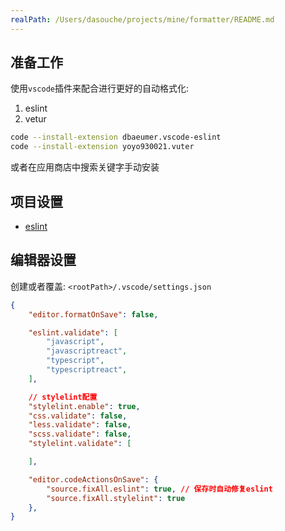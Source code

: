 ```yaml
---
realPath: /Users/dasouche/projects/mine/formatter/README.md
---
```

## 准备工作

使用`vscode`插件来配合进行更好的自动格式化:

1. eslint
2. vetur

```sh
code --install-extension dbaeumer.vscode-eslint
code --install-extension yoyo930021.vuter
```

或者在应用商店中搜索关键字手动安装

## 项目设置

- [eslint](packages/formatter-eslint/README.md)

## 编辑器设置

创建或者覆盖: `<rootPath>/.vscode/settings.json`

```json
{
    "editor.formatOnSave": false,

    "eslint.validate": [
        "javascript",
        "javascriptreact",
        "typescript",
        "typescriptreact",
    ],

    // stylelint配置
    "stylelint.enable": true,
    "css.validate": false,
    "less.validate": false,
    "scss.validate": false,
    "stylelint.validate": [

    ],

    "editor.codeActionsOnSave": {
        "source.fixAll.eslint": true, // 保存时自动修复eslint
        "source.fixAll.stylelint": true
    },
}
```
